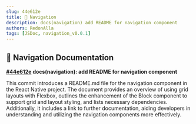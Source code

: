 ```yaml
---
slug: 44e612e
title: 📕 Navigation
description: docs(navigation) add README for navigation component
authors: RedonAlla
tags: [JSDoc, navigation_v0.0.1]
---
```


## 📕 Navigation Documentation

**[#44e612e](https://github.com/RedonAlla/flexnative/commit/44e612e) docs(navigation): add README for navigation component**

This commit introduces a README.md file for the navigation component in the React Native project. The document provides an overview of using grid layouts with Flexbox, outlines the enhancement of the Block component to support grid and layout styling, and lists necessary dependencies. Additionally, it includes a link to further documentation, aiding developers in understanding and utilizing the navigation components more effectively.
